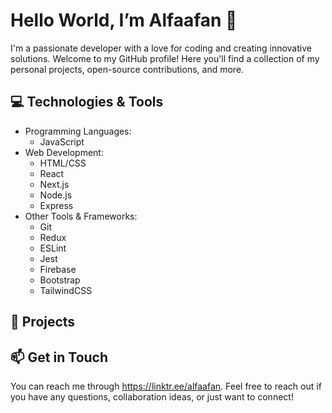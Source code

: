 # Hello World, I’m Alfaafan 👋
I'm a passionate developer with a love for coding and creating innovative solutions. Welcome to my GitHub profile! Here you'll find a collection of my personal projects, open-source contributions, and more.

## 💻 Technologies & Tools
- Programming Languages: 
  - JavaScript
- Web Development:
  - HTML/CSS
  - React
  - Next.js
  - Node.js
  - Express
- Other Tools & Frameworks:
  - Git
  - Redux
  - ESLint
  - Jest
  - Firebase
  - Bootstrap
  - TailwindCSS

## 🚀 Projects

## 📫 Get in Touch
You can reach me through https://linktr.ee/alfaafan.
Feel free to reach out if you have any questions, collaboration ideas, or just want to connect!

<!---
chelilac/chelilac is a ✨ special ✨ repository because its `README.md` (this file) appears on your GitHub profile.
You can click the Preview link to take a look at your changes.
--->

